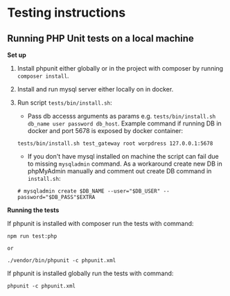 # Testing instructions

## Running PHP Unit tests on a local machine

**Set up**

1. Install phpunit either globally or in the project with composer by running `composer install`.
2. Install and run mysql server either locally on in docker.
3. Run script `tests/bin/install.sh`:

	- Pass db accesss arguments as params e.g. `tests/bin/install.sh db_name user password db_host`.
	Example command if running DB in docker and port 5678 is exposed by docker container:
	```
	tests/bin/install.sh test_gateway root worpdress 127.0.0.1:5678
	```

	- If you don't have mysql installed on machine the script can fail due to missing `mysqladmin` command. As a workaround create new DB in phpMyAdmin manually and comment out create DB command in `install.sh`:
	```
	# mysqladmin create $DB_NAME --user="$DB_USER" --password="$DB_PASS"$EXTRA
	```

**Running the tests**

If phpunit is installed with composer run the tests with command:
```
npm run test:php

or

./vendor/bin/phpunit -c phpunit.xml
```

If phpunit is installed globally run the tests with command:
```
phpunit -c phpunit.xml
```
